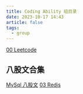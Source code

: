 ```yaml
---
title: Coding Ability 组目录
date: 2023-10-17 14:43
article: false
tags:
  - group
---
```

[00 Leetcode](00%20Leetcode/00%20Leetcode)

## 八股文合集
[MySql 八股文](MySql%20八股文)
[03 Redis](03%20Redis)
